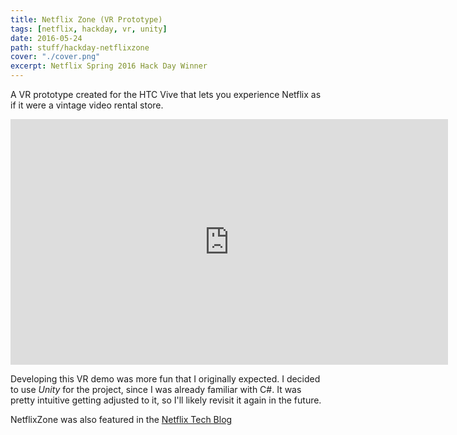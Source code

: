 ```yaml
---
title: Netflix Zone (VR Prototype)
tags: [netflix, hackday, vr, unity]
date: 2016-05-24
path: stuff/hackday-netflixzone
cover: "./cover.png"
excerpt: Netflix Spring 2016 Hack Day Winner
---
```


A VR prototype created for the HTC Vive that lets you experience Netflix as if it were a vintage video rental store.

<iframe width="700" height="393" src="https://www.youtube.com/embed/DOyWUHcK06E" frameborder="0" gesture="media" allow="encrypted-media" allowfullscreen></iframe>

Developing this VR demo was more fun that I originally expected. I decided to use _Unity_ for the project, since I was already familiar
with C#. It was pretty intuitive getting adjusted to it, so I'll likely revisit it again in the future.

NetflixZone was also featured in the [Netflix Tech Blog](https://netflixtechblog.com/netflix-hack-day-spring-2016-aae715280515)
